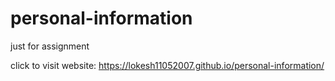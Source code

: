 # personal-information
just for assignment


click to visit website: https://lokesh11052007.github.io/personal-information/
